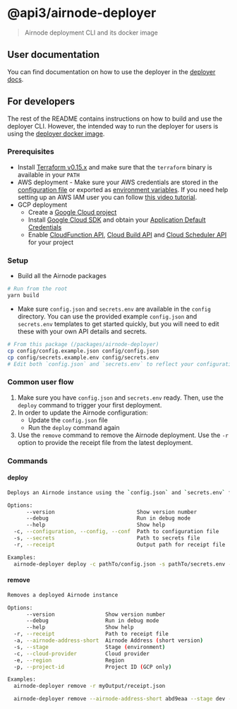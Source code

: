 # @api3/airnode-deployer

> Airnode deployment CLI and its docker image

## User documentation

You can find documentation on how to use the deployer in the
[deployer docs](https://docs.api3.org/airnode/latest/grp-providers/docker/deployer-image.html).

## For developers

The rest of the README contains instructions on how to build and use the deployer CLI. However, the intended way to run
the deployer for users is using the [deployer docker image](./docker/README.md).

### Prerequisites

- Install [Terraform v0.15.x](https://www.terraform.io/downloads.html) and make sure that the `terraform` binary is
  available in your `PATH`
- AWS deployment - Make sure your AWS credentials are stored in the
  [configuration file](https://docs.aws.amazon.com/cli/latest/userguide/cli-configure-files.html#cli-configure-files-where)
  or exported as
  [environment variables](https://docs.aws.amazon.com/cli/latest/userguide/cli-configure-envvars.html#envvars-set). If
  you need help setting up an AWS IAM user you can follow
  [this video tutorial](https://www.youtube.com/watch?v=bT19B3IBWHE).
- GCP deployment
  - Create a [Google Cloud project](https://cloud.google.com/resource-manager/docs/creating-managing-projects)
  - Install [Google Cloud SDK](https://cloud.google.com/sdk/docs/install) and obtain your
    [Application Default Credentials](https://cloud.google.com/sdk/gcloud/reference/auth/application-default/login)
  - Enable [CloudFunction API](https://console.cloud.google.com/apis/library/cloudfunctions.googleapis.com),
    [Cloud Build API](https://console.cloud.google.com/apis/library/cloudbuild.googleapis.com) and
    [Cloud Scheduler API](https://console.cloud.google.com/apis/library/cloudscheduler.googleapis.com) for your project

### Setup

- Build all the Airnode packages

```bash
# Run from the root
yarn build
```

- Make sure `config.json` and `secrets.env` are available in the `config` directory. You can use the provided example
  `config.json` and `secrets.env` templates to get started quickly, but you will need to edit these with your own API
  details and secrets.

```bash
# From this package (/packages/airnode-deployer)
cp config/config.example.json config/config.json
cp config/secrets.example.env config/secrets.env
# Edit both `config.json` and `secrets.env` to reflect your configuration
```

### Common user flow

1. Make sure you have `config.json` and `secrets.env` ready. Then, use the `deploy` command to trigger your first
   deployment.
2. In order to update the Airnode configuration:
   - Update the `config.json` file
   - Run the `deploy` command again
3. Use the `remove` command to remove the Airnode deployment. Use the `-r` option to provide the receipt file from the
   latest deployment.

### Commands

#### deploy

```bash
Deploys an Airnode instance using the `config.json` and `secrets.env` files. This can be used for a new deployment or to update an existing deployment.

Options:
      --version                          Show version number                                                   [boolean]
      --debug                            Run in debug mode                                    [boolean] [default: false]
      --help                             Show help                                                             [boolean]
  -c, --configuration, --config, --conf  Path to configuration file             [string] [default: "config/config.json"]
  -s, --secrets                          Path to secrets file                   [string] [default: "config/secrets.env"]
  -r, --receipt                          Output path for receipt file          [string] [default: "output/receipt.json"]

Examples:
  airnode-deployer deploy -c pathTo/config.json -s pathTo/secrets.env -r myOutput/receipt.json
```

#### remove

```bash
Removes a deployed Airnode instance

Options:
      --version                Show version number                                                             [boolean]
      --debug                  Run in debug mode                                              [boolean] [default: false]
      --help                   Show help                                                                       [boolean]
  -r, --receipt                Path to receipt file                                                             [string]
  -a, --airnode-address-short  Airnode Address (short version)                                                  [string]
  -s, --stage                  Stage (environment)                                                              [string]
  -c, --cloud-provider         Cloud provider                                                    [choices: "aws", "gcp"]
  -e, --region                 Region                                                                           [string]
  -p, --project-id             Project ID (GCP only)                                                            [string]

Examples:
  airnode-deployer remove -r myOutput/receipt.json

  airnode-deployer remove --airnode-address-short abd9eaa --stage dev --cloud-provider aws --region us-east-1
```

